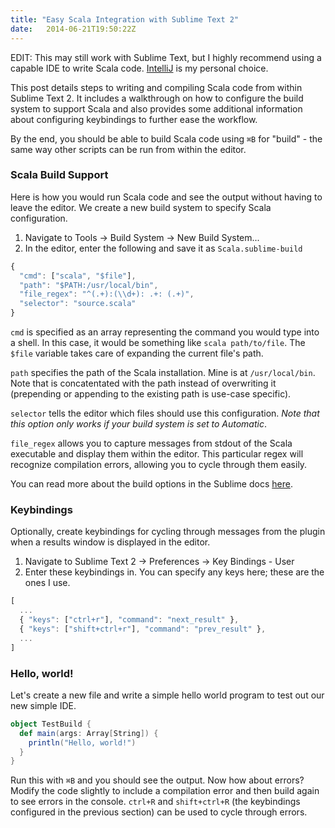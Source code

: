 ```yaml
---
title: "Easy Scala Integration with Sublime Text 2"
date:   2014-06-21T19:50:22Z
---
```


EDIT: This may still work with Sublime Text, but I highly recommend using a capable IDE to write Scala code. [IntelliJ](https://www.jetbrains.com/idea/) is my personal choice.

This post details steps to writing and compiling Scala code from within Sublime Text 2. It includes a walkthrough on how to configure the build system to support Scala and also provides some additional information about configuring keybindings to further ease the workflow.

By the end, you should be able to build Scala code using `⌘B` for "build" - the same way other scripts can be run from within the editor.

### Scala Build Support

Here is how you would run Scala code and see the output without having to leave the editor. We create a new build system to specify Scala configuration.

1. Navigate to Tools &rarr; Build System &rarr; New Build System...
1. In the editor, enter the following and save it as `Scala.sublime-build`

``` javascript
{
  "cmd": ["scala", "$file"],
  "path": "$PATH:/usr/local/bin",
  "file_regex": "^(.+):(\\d+): .+: (.+)",
  "selector": "source.scala"
}
```

`cmd` is specified as an array representing the command you would type into a shell. In this case, it would be something like `scala path/to/file`. The `$file` variable takes care of expanding the current file's path.

`path` specifies the path of the Scala installation. Mine is at `/usr/local/bin`. Note that is concatentated with the path instead of overwriting it (prepending or appending to the existing path is use-case specific).

`selector` tells the editor which files should use this configuration. *Note that this option only works if your build system is set to Automatic*.

`file_regex` allows you to capture messages from stdout of the Scala executable and display them within the editor. This particular regex will recognize compilation errors, allowing you to cycle through them easily.

You can read more about the build options in the Sublime docs [here](http://docs.sublimetext.info/en/latest/reference/build_systems.html).

### Keybindings

Optionally, create keybindings for cycling through messages from the plugin when a results window is displayed in the editor.

1. Navigate to Sublime Text 2 &rarr; Preferences &rarr; Key Bindings - User
2. Enter these keybindings in. You can specify any keys here; these are the ones I use.

``` javascript
[
  ...
  { "keys": ["ctrl+r"], "command": "next_result" },
  { "keys": ["shift+ctrl+r"], "command": "prev_result" },
  ...
]
```

### Hello, world!

Let's create a new file and write a simple hello world program to test out our new simple IDE.

``` scala
object TestBuild {
  def main(args: Array[String]) {
    println("Hello, world!")
  }
}
```

Run this with `⌘B` and you should see the output. Now how about errors? Modify the code slightly to include a compilation error and then build again to see errors in the console. `ctrl+R` and `shift+ctrl+R` (the keybindings configured in the previous section) can be used to cycle through errors.
